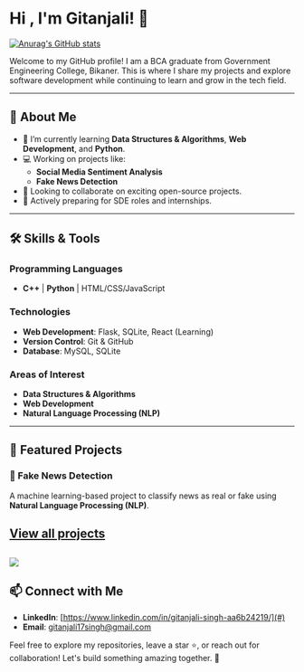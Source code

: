 # Hi , I'm Gitanjali! 👋

[![Anurag's GitHub stats](https://github-readme-stats.vercel.app/api?username=Gitanjali2809&show_icons=true&theme=holi)](https://github.com/Gitanjali2809/github-readme-stats)

Welcome to my GitHub profile! I am a BCA graduate from Government Engineering College, Bikaner.  This is where I share my projects and explore software development while continuing to learn and grow in the tech field.

---

## 🚀 About Me
- 🌱 I’m currently learning **Data Structures & Algorithms**, **Web Development**, and **Python**.
- 💻 Working on projects like:
  - **Social Media Sentiment Analysis**
  - **Fake News Detection**
- 🤝 Looking to collaborate on exciting open-source projects.
- 📝 Actively preparing for SDE roles and internships.

---

## 🛠️ Skills & Tools

### Programming Languages
- **C++** | **Python** | HTML/CSS/JavaScript

### Technologies
- **Web Development**: Flask, SQLite, React (Learning)
- **Version Control**: Git & GitHub
- **Database**: MySQL, SQLite

### Areas of Interest
- **Data Structures & Algorithms**
- **Web Development**
- **Natural Language Processing (NLP)**

---

## 🌟 Featured Projects

### 📰 Fake News Detection
A machine learning-based project to classify news as real or fake using **Natural Language Processing (NLP)**.

[View all projects](#)
---
![](https://leetcard.jacoblin.cool/Yuu2809?theme=unicorn&ext=heatmap)
---

## 📫 Connect with Me
- **LinkedIn**: [https://www.linkedin.com/in/gitanjali-singh-aa6b24219/](#)
- **Email**: gitanjali17singh@gmail.com

Feel free to explore my repositories, leave a star ⭐, or reach out for collaboration! Let's build something amazing together. 🚀
